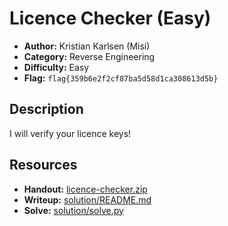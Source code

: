 # Licence Checker (Easy)

- **Author:** Kristian Karlsen (Misi)
- **Category:** Reverse Engineering
- **Difficulty:** Easy
- **Flag:** `flag{359b6e2f2cf87ba5d58d1ca308613d5b}`

## Description
I will verify your licence keys!

## Resources
- **Handout:** [licence-checker.zip](./licence-checker.zip)
- **Writeup:** [solution/README.md](./solution/README.md)
- **Solve:** [solution/solve.py](./solution/solve.py)
